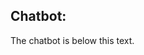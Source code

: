 
<html lang="en">
<div>
<h2>Chatbot:</h2>
</div>
<div>
<p>The chatbot is below this text.</p>
</div>
     <script id="TelegramLiveChatLoader" data-bot="074DC57E-0714-11EB-80FA-B80E23E822B5" src="//livechatbot.net/assets/chat/js/loader.js"></script>

  </html>
